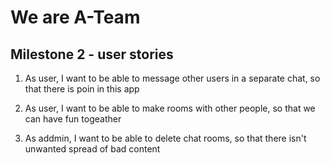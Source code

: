 # We are A-Team



## Milestone 2 - user stories

1. As user, I want to be able to message other users in a separate chat, so that there is poin in this app

2. As user, I want to be able to make rooms with other people, so that we can have fun togeather

3. As addmin, I want to be able to delete chat rooms, so that there isn't unwanted spread of bad content
